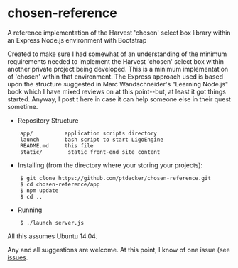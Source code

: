 chosen-reference
================

A reference implementation of the Harvest 'chosen' select box library within an Express Node.js environment with Bootstrap

Created to make sure I had somewhat of an understanding of the minimum requirements needed to implement the Harvest 'chosen' select box within another private project being developed. This is a minimum implementation of 'chosen' within that environment. The Express approach used is based upon the structure suggested in Marc Wandschneider's "Learning Node.js" book which I have mixed reviews on at this point--but, at least it got things started. Anyway, I post t here in case it can help someone else in their quest sometime.

* Repository Structure

```
    app/          application scripts directory
    launch        bash script to start LigoEngine
    README.md     this file
    static/        static front-end site content
```

* Installing (from the directory where your storing your projects):

```
    $ git clone https://github.com/ptdecker/chosen-reference.git
    $ cd chosen-reference/app
    $ npm update
    $ cd ..
```

* Running

```
    $ ./launch server.js
```

All this assumes Ubuntu 14.04.

Any and all suggestions are welcome. At this point, I know of one issue (see [issues](https://github.com/ptdecker/chosen-reference/issues).
